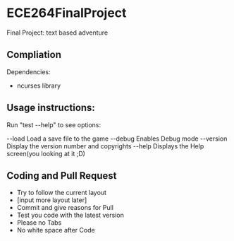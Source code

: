 ECE264FinalProject
==================

Final Project: text based adventure

Compliation
-----------

Dependencies:
* ncurses library

Usage instructions:
-----------
Run "test --help" to see options:

 --load   		Load a save file to the game
 --debug  		Enables Debug mode
 --version		Display the version number and copyrights
 --help  		Displays the Help screen(you looking at it ;D)




Coding and Pull Request
------------

* Try to follow the current layout
* [input more layout later]
* Commit and give reasons for Pull
* Test you code with the latest version
* Please no Tabs
* No white space after Code
